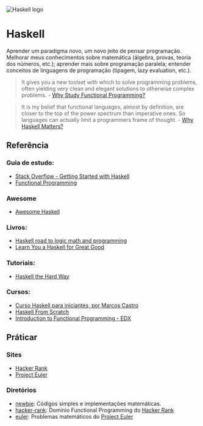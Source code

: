 ![Haskell logo](https://wiki.haskell.org/wikiupload/4/4a/HaskellLogoStyPreview-1.png)

# Haskell

Aprender um paradigma novo, um novo jeito de pensar programação. Melhorar meus
conhecimentos sobre matemática (álgebra, provas, teoria dos números, etc.); aprender mais sobre programação paralela; entender conceitos de linguagens de programação (tipagem, lazy evaluation, etc.).

> It gives you a new toolset with which to solve programming problems, often yielding very clean and elegant solutions to otherwise complex problems. - [Why Study Functional Programming?](https://acm.wustl.edu/functional/whyfp.php)

>  It is my belief that functional languages, almost by definition, are closer to the top of the power spectrum than imperative ones. So languages can actually limit a programmers frame of thought. - [Why Haskell Matters?](https://wiki.haskell.org/Why_Haskell_matters)

## Referência

### Guia de estudo:
- [Stack Overflow - Getting Started with Haskell](http://stackoverflow.com/questions/1012573/getting-started-with-haskell)
- [Functional Programming](https://github.com/caiorss/Functional-Programming)

### Awesome
- [Awesome Haskell](https://github.com/krispo/awesome-haskell)

### Livros:
- [Haskell road to logic math and programming](http://www.amazon.com/Haskell-Programming-Second-Edition-Computing/dp/0954300696)
- [Learn You a Haskell for Great Good](http://learnyouahaskell.com/)

### Tutoriais:
- [Haskell the Hard Way](http://yannesposito.com/Scratch/en/blog/Haskell-the-Hard-Way/)

### Cursos:
- [Curso Haskell para iniciantes, por Marcos Castro](https://www.youtube.com/playlist?list=PL8eBmR3QtPL3pDzQpwPYfWQ4NEPGu6j7z)
- [Haskell From Scratch](https://www.youtube.com/playlist?list=PLxj9UAX4Em-Ij4TKwKvo-SLp-Zbv-hB4B)
- [Introduction to Functional Programming - EDX](https://www.edx.org/course/introduction-functional-programming-delftx-fp101x#.VDWTHFRdUsp)

## Práticar

### Sites
- [Hacker Rank](http://www.hackerrank.com/)
- [Project Euler](https://projecteuler.net/)

### Diretórios
  - [newbie](https://github.com/GuidoBR/learning-haskell/tree/master/newbie): Códigos simples e implementações matemáticas.
  - [hacker-rank](https://github.com/GuidoBR/learning-haskell/tree/master/hacker-rank): Domínio Functional Programming do [Hacker Rank](http://www.hackerrank.com/)
  - [euler](https://github.com/GuidoBR/learning-haskell/tree/master/euler): Problemas matemáticos do [Project Euler](https://projecteuler.net/)
